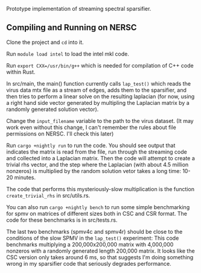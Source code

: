 Prototype implementation of streaming spectral sparsifier.

## Compiling and Running on NERSC
Clone the project and `cd` into it.

Run `module load intel` to load the intel mkl code.

Run `export CXX=/usr/bin/g++` which is needed for compilation of C++ code within Rust.

In src/main, the main() function currently calls `lap_test()` which reads the virus data mtx file as a stream of edges, adds them to the sparsifier, and then tries to perform a linear solve on the resulting laplacian (for now, using a right hand side vector generated by multipling the Laplacian matrix by a randomly generated solution vector).

Change the `input_filename` variable to the path to the virus dataset. (It may work even without this change, I can't remember the rules about file permissions on NERSC. I'll check this later)

Run `cargo +nightly run` to run the code. You should see output that indicates the matrix is read from the file, run through the streaming code and collected into a Laplacian matrix. Then the code will attempt to create a trivial rhs vector, and the step where the Laplacian (with about 4.5 million nonzeros) is multiplied by the random solution vetor takes a long time: 10-20 minutes.

The code that performs this mysteriously-slow multiplication is the function `create_trivial_rhs` in src/utils.rs.

You can also run `cargo +nightly bench` to run some simple benchmarking for spmv on matrices of different sizes both in CSC and CSR format. The code for these benchmarks is in src/tests.rs. 

The last two benchmarks (spmv4c and spmv4r) should be close to the conditions of the slow SPMV in the `lap_test()` experiment: This code benchmarks multiplying a 200,000x200,000 matrix with 4,000,000 nonzeros with a randomly generated length 200,000 matrix. It looks like the CSC version only takes around 6 ms, so that suggests I'm doing something wrong in my sparsifier code that seriously degrades performance.
